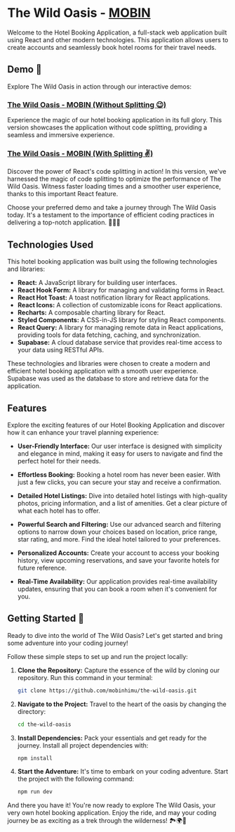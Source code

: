 # The Wild Oasis - [MOBIN](https://www.facebook.com/sdmmobin)

Welcome to the Hotel Booking Application, a full-stack web application built using React and other modern technologies. This application allows users to create accounts and seamlessly book hotel rooms for their travel needs.

## Demo 🌟

Explore The Wild Oasis in action through our interactive demos:

### [The Wild Oasis - MOBIN (Without Splitting 😉)](https://the-wild-oasis-mobin.netlify.app)

Experience the magic of our hotel booking application in its full glory. This version showcases the application without code splitting, providing a seamless and immersive experience.

### [The Wild Oasis - MOBIN (With Splitting ✌)](https://the-wild-oasis-mobin-splitted.netlify.app)

Discover the power of React's code splitting in action! In this version, we've harnessed the magic of code splitting to optimize the performance of The Wild Oasis. Witness faster loading times and a smoother user experience, thanks to this important React feature.

Choose your preferred demo and take a journey through The Wild Oasis today. It's a testament to the importance of efficient coding practices in delivering a top-notch application. 🏨✨🌟

## Technologies Used

This hotel booking application was built using the following technologies and libraries:

- **React:** A JavaScript library for building user interfaces.
- **React Hook Form:** A library for managing and validating forms in React.
- **React Hot Toast:** A toast notification library for React applications.
- **React Icons:** A collection of customizable icons for React applications.
- **Recharts:** A composable charting library for React.
- **Styled Components:** A CSS-in-JS library for styling React components.
- **React Query:** A library for managing remote data in React applications, providing tools for data fetching, caching, and synchronization.
- **Supabase:** A cloud database service that provides real-time access to your data using RESTful APIs.

These technologies and libraries were chosen to create a modern and efficient hotel booking application with a smooth user experience. Supabase was used as the database to store and retrieve data for the application.

## Features

Explore the exciting features of our Hotel Booking Application and discover how it can enhance your travel planning experience:

- **User-Friendly Interface:** Our user interface is designed with simplicity and elegance in mind, making it easy for users to navigate and find the perfect hotel for their needs.

- **Effortless Booking:** Booking a hotel room has never been easier. With just a few clicks, you can secure your stay and receive a confirmation.

- **Detailed Hotel Listings:** Dive into detailed hotel listings with high-quality photos, pricing information, and a list of amenities. Get a clear picture of what each hotel has to offer.

- **Powerful Search and Filtering:** Use our advanced search and filtering options to narrow down your choices based on location, price range, star rating, and more. Find the ideal hotel tailored to your preferences.

- **Personalized Accounts:** Create your account to access your booking history, view upcoming reservations, and save your favorite hotels for future reference.

- **Real-Time Availability:** Our application provides real-time availability updates, ensuring that you can book a room when it's convenient for you.

## Getting Started 🚀

Ready to dive into the world of The Wild Oasis? Let's get started and bring some adventure into your coding journey!

Follow these simple steps to set up and run the project locally:

1. **Clone the Repository:** Capture the essence of the wild by cloning our repository. Run this command in your terminal:

   ```bash
   git clone https://github.com/mobinhimu/the-wild-oasis.git
   ```

2. **Navigate to the Project:** Travel to the heart of the oasis by changing the directory:

   ```bash
   cd the-wild-oasis
   ```

3. **Install Dependencies:** Pack your essentials and get ready for the journey. Install all project dependencies with:

   ```bash
   npm install
   ```

4. **Start the Adventure:** It's time to embark on your coding adventure. Start the project with the following command:

   ```bash
   npm run dev
   ```

And there you have it! You're now ready to explore The Wild Oasis, your very own hotel booking application. Enjoy the ride, and may your coding journey be as exciting as a trek through the wilderness! 🏞️🌍🌴
